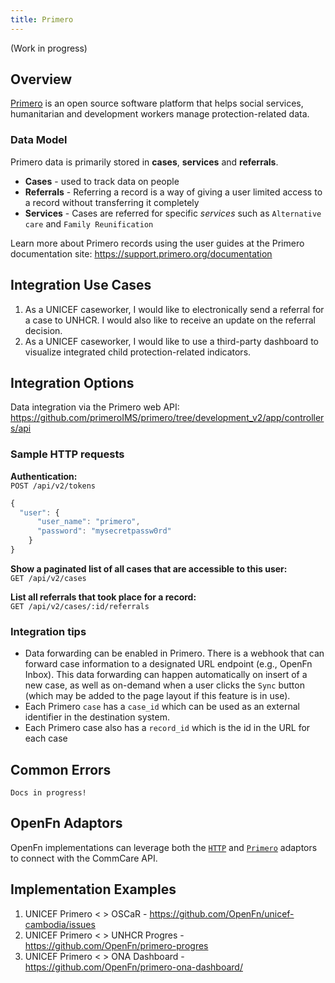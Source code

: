 ```yaml
---
title: Primero
---
```


(Work in progress)

## Overview

[Primero](https://www.primero.org/) is an open source software platform that helps social services, humanitarian and development workers manage protection-related data.

### Data Model

Primero data is primarily stored in **cases**, **services** and **referrals**. 
- **Cases** - used to track data on people
- **Referrals** - Referring a record is a way of giving a user limited access to a record without transferring it completely 
- **Services** - Cases are referred for specific _services_ such as `Alternative care` and `Family Reunification` 

Learn more about Primero records using the user guides at the Primero documentation site: https://support.primero.org/documentation


## Integration Use Cases

1. As a UNICEF caseworker, I would like to electronically send a referral for a case to UNHCR. I would also like to receive an update on the referral decision.
2. As a UNICEF caseworker, I would like to use a third-party dashboard to visualize integrated child protection-related indicators.



## Integration Options

Data integration via the Primero web API:  
https://github.com/primeroIMS/primero/tree/development_v2/app/controllers/api


### Sample HTTP requests

**Authentication:**  
`POST /api/v2/tokens`
```js
{
  "user": {
      "user_name": "primero",
      "password": "mysecretpassw0rd"
    }
}
```

**Show a paginated list of all cases that are accessible to this user:**   
`GET /api/v2/cases`

**List all referrals that took place for a record:**  
`GET /api/v2/cases/:id/referrals`


### Integration tips

- Data forwarding can be enabled in Primero. There is a webhook that can forward case information to a designated URL endpoint (e.g., OpenFn Inbox). This data forwarding can happen automatically on insert of a new case, as well as on-demand when a user clicks the `Sync` button (which may be added to the page layout if this feature is in use).
- Each Primero `case` has a `case_id` which can be used as an external identifier in the destination system. 
- Each Primero case also has a `record_id` which is the id in the URL for each case


## Common Errors

```
Docs in progress!
```


## OpenFn Adaptors

OpenFn implementations can leverage both the [`HTTP`](https://github.com/OpenFn/language-http) and
[`Primero`](https://github.com/OpenFn/language-primero) adaptors to connect
with the CommCare API.


## Implementation Examples

1. UNICEF Primero < > OSCaR  - https://github.com/OpenFn/unicef-cambodia/issues
2. UNICEF Primero < > UNHCR Progres - https://github.com/OpenFn/primero-progres
3. UNICEF Primero < > ONA Dashboard - https://github.com/OpenFn/primero-ona-dashboard/

